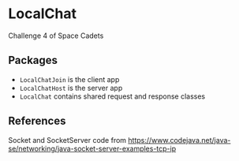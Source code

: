 # LocalChat
Challenge 4 of Space Cadets
## Packages
* `LocalChatJoin` is the client app
* `LocalChatHost` is the server app
* `LocalChat` contains shared request and response classes
## References
Socket and SocketServer code from https://www.codejava.net/java-se/networking/java-socket-server-examples-tcp-ip
